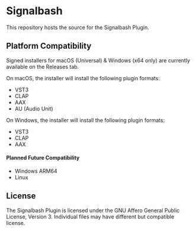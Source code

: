 # Signalbash

This repository hosts the source for the Signalbash Plugin.


## Platform Compatibility

Signed installers for macOS (Universal) & Windows (x64 only) are currently available
on the Releases tab.

On macOS, the installer will install the following plugin formats:

- VST3
- CLAP
- AAX
- AU (Audio Unit)

On Windows, the installer will install the following plugin formats:

- VST3
- CLAP
- AAX


#### Planned Future Compatibility

- Windows ARM64
- Linux


## License

The Signalbash Plugin is licensed under the GNU Affero General Public License,
Version 3. Individual files may have different but compatible license.
